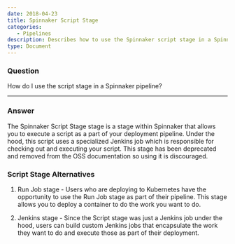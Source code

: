 ```yaml
---
date: 2018-04-23
title: Spinnaker Script Stage
categories:
   - Pipelines
description: Describes how to use the Spinnaker script stage in a Spinnaker pipeline
type: Document
---
```


### Question
How do I use the script stage in a Spinnaker pipeline?

***

### Answer
The Spinnaker Script Stage stage is a stage within Spinnaker that allows you to execute a script as a part of your deployment pipeline. Under the hood, this script uses a specialized Jenkins job which is responsible for checking out and executing your script. This stage has been deprecated and removed from the OSS documentation so using it is discouraged.

### Script Stage Alternatives
1. Run Job stage - Users who are deploying to Kubernetes have the opportunity to use the Run Job stage as part of their pipeline. This stage allows you to deploy a container to do the work you want to do.

2. Jenkins stage - Since the Script stage was just a Jenkins job under the hood, users can build custom Jenkins jobs that encapsulate the work they want to do and execute those as part of their deployment.